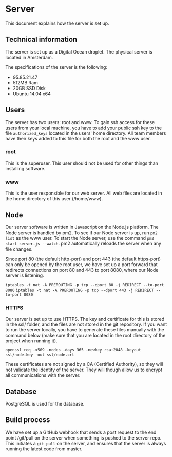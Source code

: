 # Server

This document explains how the server is set up.

## Technical information

The server is set up as a Digital Ocean droplet. The physical server is located in Amsterdam.

The specifications of the server is the following:

* 95.85.21.47
* 512MB Ram
* 20GB SSD Disk
* Ubuntu 14.04 x64

## Users

The server has two users: root and www. To gain ssh access for these users from your local machine, you have to add your public ssh key to the file `authorized_keys` located in the users' home directory. All team members have their keys added to this file for both the root and the www user.

### root

This is the superuser. This user should not be used for other things than installing software.

### www

This is the user responsible for our web server. All web files are located in the home directory of this user (/home/www).

## Node

Our server software is written in Javascript on the Node.js platform. The Node server is handled by pm2. To see if our Node server is up, run `pm2 list` as the www user. To start the Node server, use the command `pm2 start server.js --watch`. pm2 automatically reloads the server when any file changes.

Since port 80 (the default http-port) and port 443 (the default https-port) can only be opened by the root user, we have set up a port forward that redirects connections on port 80 and 443 to port 8080, where our Node server is listening. 

`iptables -t nat -A PREROUTING -p tcp --dport 80 -j REDIRECT --to-port 8080`
`iptables -t nat -A PREROUTING -p tcp --dport 443 -j REDIRECT --to-port 8080`

### HTTPS

Our server is set up to use HTTPS. The key and certificate for this is stored in the ssl/ folder, and the files are not stored in the git repository. If you want to run the server locally, you have to generate these files manually with the command below (make sure that you are located in the root directory of the project when running it).

`openssl req -x509 -nodes -days 365 -newkey rsa:2048 -keyout ssl/node.key -out ssl/node.crt`

These certificates are not signed by a CA (Certified Authority), so they will not validate the identity of the server. They will though allow us to encrypt all communications with the server. 

## Database

PostgreSQL is used for the database.

## Build process

We have set up a GitHub webhook that sends a post request to the end point /git/pull on the server when something is pushed to the server repo. This initiates a `git pull` on the server, and ensures that the server is always running the latest code from master.
